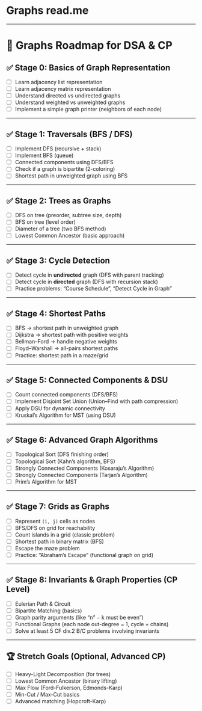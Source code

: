 # Graphs read.me

---

# 📘 Graphs Roadmap for DSA & CP

## ✅ Stage 0: Basics of Graph Representation
- [ ] Learn adjacency list representation
- [ ] Learn adjacency matrix representation
- [ ] Understand directed vs undirected graphs
- [ ] Understand weighted vs unweighted graphs
- [ ] Implement a simple graph printer (neighbors of each node)

---

## ✅ Stage 1: Traversals (BFS / DFS)
- [ ] Implement DFS (recursive + stack)
- [ ] Implement BFS (queue)
- [ ] Connected components using DFS/BFS
- [ ] Check if a graph is bipartite (2-coloring)
- [ ] Shortest path in unweighted graph using BFS

---

## ✅ Stage 2: Trees as Graphs
- [ ] DFS on tree (preorder, subtree size, depth)
- [ ] BFS on tree (level order)
- [ ] Diameter of a tree (two BFS method)
- [ ] Lowest Common Ancestor (basic approach)

---

## ✅ Stage 3: Cycle Detection
- [ ] Detect cycle in **undirected** graph (DFS with parent tracking)
- [ ] Detect cycle in **directed** graph (DFS with recursion stack)
- [ ] Practice problems: “Course Schedule”, “Detect Cycle in Graph”

---

## ✅ Stage 4: Shortest Paths
- [ ] BFS → shortest path in unweighted graph
- [ ] Dijkstra → shortest path with positive weights
- [ ] Bellman–Ford → handle negative weights
- [ ] Floyd–Warshall → all-pairs shortest paths
- [ ] Practice: shortest path in a maze/grid

---

## ✅ Stage 5: Connected Components & DSU
- [ ] Count connected components (DFS/BFS)
- [ ] Implement Disjoint Set Union (Union–Find with path compression)
- [ ] Apply DSU for dynamic connectivity
- [ ] Kruskal’s Algorithm for MST (using DSU)

---

## ✅ Stage 6: Advanced Graph Algorithms
- [ ] Topological Sort (DFS finishing order)
- [ ] Topological Sort (Kahn’s algorithm, BFS)
- [ ] Strongly Connected Components (Kosaraju’s Algorithm)
- [ ] Strongly Connected Components (Tarjan’s Algorithm)
- [ ] Prim’s Algorithm for MST

---

## ✅ Stage 7: Grids as Graphs
- [ ] Represent `(i, j)` cells as nodes
- [ ] BFS/DFS on grid for reachability
- [ ] Count islands in a grid (classic problem)
- [ ] Shortest path in binary matrix (BFS)
- [ ] Escape the maze problem
- [ ] Practice: “Abraham’s Escape” (functional graph on grid)

---

## ✅ Stage 8: Invariants & Graph Properties (CP Level)
- [ ] Eulerian Path & Circuit
- [ ] Bipartite Matching (basics)
- [ ] Graph parity arguments (like “n² − k must be even”)
- [ ] Functional Graphs (each node out-degree = 1, cycle + chains)
- [ ] Solve at least 5 CF div.2 B/C problems involving invariants

---

## 🏆 Stretch Goals (Optional, Advanced CP)
- [ ] Heavy-Light Decomposition (for trees)
- [ ] Lowest Common Ancestor (binary lifting)
- [ ] Max Flow (Ford-Fulkerson, Edmonds-Karp)
- [ ] Min-Cut / Max-Cut basics
- [ ] Advanced matching (Hopcroft-Karp)  
